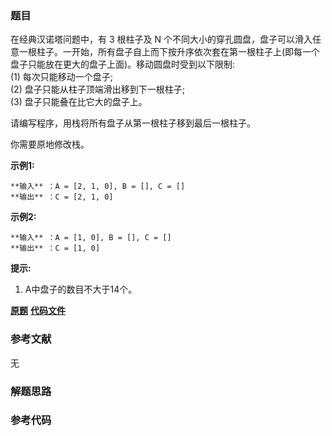 ### 题目
在经典汉诺塔问题中，有 3 根柱子及 N
个不同大小的穿孔圆盘，盘子可以滑入任意一根柱子。一开始，所有盘子自上而下按升序依次套在第一根柱子上(即每一个盘子只能放在更大的盘子上面)。移动圆盘时受到以下限制:  
(1) 每次只能移动一个盘子;  
(2) 盘子只能从柱子顶端滑出移到下一根柱子;  
(3) 盘子只能叠在比它大的盘子上。

请编写程序，用栈将所有盘子从第一根柱子移到最后一根柱子。

你需要原地修改栈。

**示例1:**

    
    
    **输入** ：A = [2, 1, 0], B = [], C = []
    **输出** ：C = [2, 1, 0]
    

**示例2:**

    
    
    **输入** ：A = [1, 0], B = [], C = []
    **输出** ：C = [1, 0]
    

**提示:**

  1. A中盘子的数目不大于14个。

 **[原题](https://leetcode-cn.com/problems/hanota-lcci/)**    **[代码文件]()**


### 参考文献
无

### 解题思路




### 参考代码

```go


```




